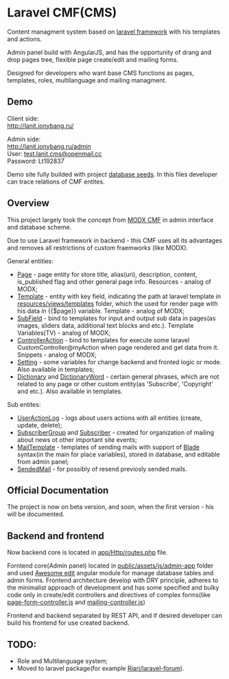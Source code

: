 # Laravel CMF(CMS)

Content managment system based on [laravel framework](https://laravel.com/) with his templates and actions.

Admin panel build with AngularJS, and has the opportunity of drang and drop pages tree, flexible page create/edit and mailing forms.

Designed for developers who want base CMS functions as pages, templates, roles, multilanguage and mailing managment.

## Demo

Client side:  
http://lanit.jonybang.ru/

Admin side:  
http://lanit.jonybang.ru/admin  
User: test.lanit.cms@openmail.cc  
Password: Lt192837

Demo site fully builded with project [database seeds](database/seeds). In this files developer can trace relations of CMF entites.

## Overview

This project largely took the concept from [MODX CMF](https://modx.com/) in admin interface and database scheme.

Due to use Laravel framework in backend - this CMF uses all its advantages and removes all restrictions of custom fraemworks (like MODX).

General entities:  
- [Page](app/Page.php) - page entity for store title, alias(uri), description, content, is_published flag and other general page info. Resources - analog of MODX;
- [Template](app/Template.php) - entity with key field, indicating the path at laravel template in [resources/views/templates](resources/views/templates) folder, which the used for render page with his data in {{$page}} variable. Template - analog of MODX;
- [SubField](app/SubField.php) - bind to templates for input and output sub data in pages(as images, sliders data, additional text blocks and etc.). Template Variables(TV) - analog of MODX;
- [ControllerAction](app/ControllerAction.php) - bind to templates for execute some laravel CustomController@myAction when page rendered and get data from it. Snippets - analog of MODX;
- [Setting](app/Setting.php) - some variables for change backend and fronted logic or mode. Also available in templates;
- [Dictionary](app/Dictionary.php) and [DictionaryWord](app/DictionaryWord.php) - certain general phrases, which are not related to any page or other custom entity(as 'Subscribe', 'Copyright' and etc.). Also available in templates.

Sub entites:  
- [UserActionLog](app/UserActionLog.php) - logs about users actions with all entities (create, update, delete);
- [SubscriberGroup](app/SubscriberGroup.php) and [Subscriber](app/Subscriber.php)  - created for оrganization of mailing about news ot other important site events;
- [MailTemplate](app/MailTemplate.php) - templates of sending mails with support of [Blade](https://laravel.com/docs/5.0/templates) syntax(in the main for place variables), stored in database, and editable from admin panel;
- [SendedMail](app/SendedMail.php) - for possibly of resend previosly sended mails.

## Official Documentation

The project is now on beta version, and soon, when the first version - his will be documented.

## Backend and frontend

Now backend core is located in [app/Http/routes.php](https://github.com/Jonybang/Lanit-Laravel-CMF/blob/master/app/Http/routes.php) file.

Forntend core(Admin panel) located in [public/assets/js/admin-app](https://github.com/Jonybang/Lanit-Laravel-CMF/tree/master/public/assets/js/admin-app) folder and used [Awesome edit](https://github.com/Jonybang/awesome-edit) angular module for manage database tables and admin forms. Frontend architecture develop with DRY principle, adheres to the minimalist approach of development and has some specified and bulky code only in create/edit controllers and directives of complex forms(like [page-form-controller.js](public/assets/js/admin-app/modules/page-form/page-form-controller.js) and [mailing-controller.js](public/assets/js/admin-app/modules/site-manage/mailing/mailing-controller.js))

Frontend and backend separated by REST API, and if desired developer can build his frontend for use created backend.

## TODO:

- Role and Multilanguage system;
- Moved to laravel package(for example [Riari/laravel-forum](https://github.com/Riari/laravel-forum)).
